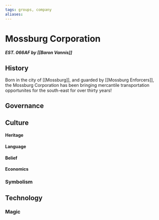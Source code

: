 ```yaml
---
tags: groups, company
aliases:
---
```


# Mossburg Corporation
##### EST. 066AF by [[Baron Vannis]]
## History
Born in the city of [[Mossburg]], and guarded by [[Mossburg Enforcers]], the Mossburg Corporation has been bringing mercantile transportation opportunites for the south-east for over thirty years!
## Governance
## Culture
#### Heritage
#### Language
#### Belief
#### Economics
### Symbolism
## Technology
### Magic